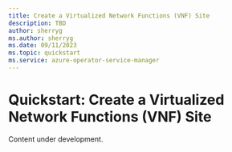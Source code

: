 ```yaml
---
title: Create a Virtualized Network Functions (VNF) Site
description: TBD
author: sherryg
ms.author: sherryg
ms.date: 09/11/2023
ms.topic: quickstart
ms.service: azure-operator-service-manager
---
```


# Quickstart: Create a Virtualized Network Functions (VNF) Site

Content under development.